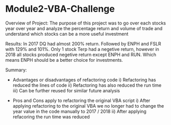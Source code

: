 # Module2-VBA-Challenge

Overview of Project: The purpose of this project was to go over each stocks year over year and analyze the percentage return and volume of trade and understand which stocks can be a more useful investment


Results: In 2017 DQ had almost 200% return. Followed by ENPH and FSLR with 129% and 101%. Only 1 stock Terp had a negetive return, however in 2018 all stocks produced negetive return except ENPH and RUN. Which means ENPH should be a better choice for investments.


Summary: 
- Advantages or disadvantages of refactoring code
  i) Refactoring has reduced the lines of code
  ii) Refactoring has also reduced the run time
  iii) Can be further reused for similar future analysis


- Pros and Cons apply to refactoring the original VBA script
  i) After applying refactoring to the original VBA we no longer had to change the year value in the code manually to 2017 / 2018 
  ii) After applying refacoring the run time was reduced
